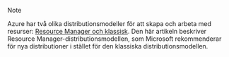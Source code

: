 > [!NOTE]
> Azure har två olika distributionsmodeller för att skapa och arbeta med resurser: [Resource Manager och klassisk](../articles/azure-resource-manager/resource-manager-deployment-model.md).  Den här artikeln beskriver Resource Manager-distributionsmodellen, som Microsoft rekommenderar för nya distributioner i stället för den klassiska distributionsmodellen.
